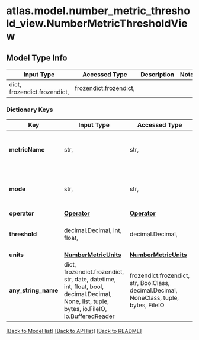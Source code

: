 # atlas.model.number_metric_threshold_view.NumberMetricThresholdView

## Model Type Info
Input Type | Accessed Type | Description | Notes
------------ | ------------- | ------------- | -------------
dict, frozendict.frozendict,  | frozendict.frozendict,  |  | 

### Dictionary Keys
Key | Input Type | Accessed Type | Description | Notes
------------ | ------------- | ------------- | ------------- | -------------
**metricName** | str,  | str,  | Human-readable label that identifies the metric against which MongoDB Cloud checks the configured **metricThreshold.threshold**. | [optional] 
**mode** | str,  | str,  | MongoDB Cloud computes the current metric value as an average. | [optional] must be one of ["AVERAGE", ] 
**operator** | [**Operator**](Operator.md) | [**Operator**](Operator.md) |  | [optional] 
**threshold** | decimal.Decimal, int, float,  | decimal.Decimal,  | Value of metric that, when exceeded, triggers an alert. | [optional] value must be a 64 bit float
**units** | [**NumberMetricUnits**](NumberMetricUnits.md) | [**NumberMetricUnits**](NumberMetricUnits.md) |  | [optional] 
**any_string_name** | dict, frozendict.frozendict, str, date, datetime, int, float, bool, decimal.Decimal, None, list, tuple, bytes, io.FileIO, io.BufferedReader | frozendict.frozendict, str, BoolClass, decimal.Decimal, NoneClass, tuple, bytes, FileIO | any string name can be used but the value must be the correct type | [optional]

[[Back to Model list]](../../README.md#documentation-for-models) [[Back to API list]](../../README.md#documentation-for-api-endpoints) [[Back to README]](../../README.md)

